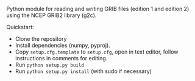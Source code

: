 Python module for reading and writing GRIB files (edition 1 and edition 2)
using the NCEP GRIB2 library (g2c).

Quickstart:

* Clone the repository
* Install dependencies (numpy, pyproj).
* Copy `setup.cfg.template` to `setup.cfg`, open in text editor, follow instructions in
comments for editing.
* Run `python setup.py build`
* Run `python setup.py install` (with sudo if necessary)
